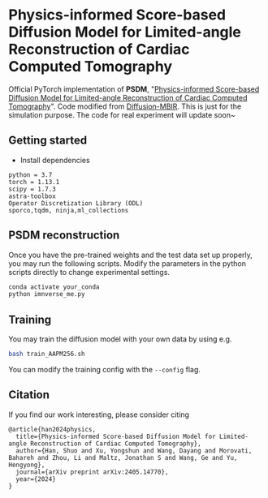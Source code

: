 # Physics-informed Score-based Diffusion Model for Limited-angle Reconstruction of Cardiac Computed Tomography

Official PyTorch implementation of **PSDM**, "[Physics-informed Score-based Diffusion Model for Limited-angle Reconstruction of Cardiac Computed Tomography](https://arxiv.org/abs/2405.14770)". Code modified from [Diffusion-MBIR](https://github.com/HJ-harry/DiffusionMBIR).
This is just for the simulation purpose. The code for real experiment will update soon~

## Getting started


* Install dependencies
```
python = 3.7
torch = 1.13.1
scipy = 1.7.3
astra-toolbox
Operator Discretization Library (ODL)
sporco,tqdm, ninja,ml_collections
```

## PSDM reconstruction
Once you have the pre-trained weights and the test data set up properly, you may run the following scripts. Modify the parameters in the python scripts directly to change experimental settings.

```bash
conda activate your_conda
python imnverse_me.py
```

## Training
You may train the diffusion model with your own data by using e.g.
```bash
bash train_AAPM256.sh
```
You can modify the training config with the ```--config``` flag.

## Citation
If you find our work interesting, please consider citing

```
@article{han2024physics,
  title={Physics-informed Score-based Diffusion Model for Limited-angle Reconstruction of Cardiac Computed Tomography},
  author={Han, Shuo and Xu, Yongshun and Wang, Dayang and Morovati, Bahareh and Zhou, Li and Maltz, Jonathan S and Wang, Ge and Yu, Hengyong},
  journal={arXiv preprint arXiv:2405.14770},
  year={2024}
}
```

